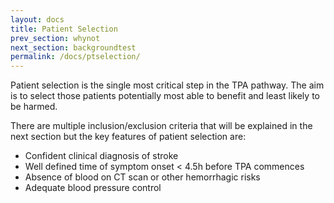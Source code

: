 ```yaml
---
layout: docs
title: Patient Selection
prev_section: whynot
next_section: backgroundtest
permalink: /docs/ptselection/
---
```


Patient selection is the single most critical step in the TPA pathway. The aim is to select those patients potentially most able to benefit and least likely to be harmed.

There are multiple inclusion/exclusion criteria that will be explained in the next section but the key features of patient selection are: 

* Confident clinical diagnosis of stroke 
* Well defined time of symptom onset < 4.5h before TPA commences
* Absence of blood on CT scan or other hemorrhagic risks
* Adequate blood pressure control 

